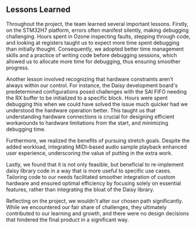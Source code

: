 ## Lessons Learned

Throughout the project, the team learned several important lessons. Firstly, on the STM32H7 platform, errors often manifest silently, making debugging challenging. Hours spent in Ozone inspecting faults, stepping through code, and looking at registers taught us to expect more time spent debugging than initially thought. Consequently, we adopted better time management skills and a practice of writing code before debugging sessions, which allowed us to allocate more time for debugging, thus ensuring smoother progress.

Another lesson involved recognizing that hardware constraints aren't always within our control. For instance, the Daisy development board's predetermined configurations posed challenges with the SAI FIFO needing the RX buffer to be initialized to a specific block. Hours were spent debugging this when we could have solved the issue much quicker had we understood the hardware operation better. This taught us that understanding hardware connections is crucial for designing efficient workarounds to hardware limitations from the start, and minimizing debugging time.

Furthermore, we realized the benefits of pursuing stretch goals. Despite the added workload, integrating MIDI-based audio sample playback enhanced user experience, underscoring the value of putting in the extra work.

Lastly, we found that it is not only feasible, but beneficial to re-implement daisy library code in a way that is more useful to specific use cases. Tailoring code to our needs facilitated smoother integration of custom hardware and ensured optimal efficiency by focusing solely on essential features, rather than integrating the bloat of the Daisy library.

Reflecting on the project, we wouldn't alter our chosen path significantly. While we encountered our fair share of challenges, they ultimately contributed to our learning and growth, and there were no design decisions that hindered the final product in a significant way.